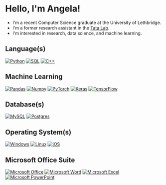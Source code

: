 # Hello, I'm Angela!

- I'm a recent Computer Science graduate at the University of Lethbridge.
- I'm a former research assistant in the [Tata Lab](https://tatalab.ca/).
- I'm interested in research, data science, and machine learning.

## Language(s)

[![Python](https://img.shields.io/badge/Python-d68fff?style=for-the-badge&logo=python&logoColor=AA7FFF&color=0D1117)](https://www.python.org/)
[![SQL](https://img.shields.io/badge/Python-d68fff?style=for-the-badge&logo=python&logoColor=AA7FFF&color=0D1117)](https://www.python.org/)
[![C++](https://img.shields.io/badge/C++-d68fff?style=for-the-badge&logo=cplusplus&logoColor=AA7FFF&color=0D1117)](https://isocpp.org/)

## Machine Learning

[![Pandas](https://img.shields.io/badge/Pandas-d68fff?style=for-the-badge&logo=pandas&logoColor=AA7FFF&color=0D1117)](https://pandas.pydata.org/docs/index.html)
[![Numpy](https://img.shields.io/badge/Numpy-d68fff?style=for-the-badge&logo=numpy&logoColor=AA7FFF&color=0D1117)](https://numpy.org/)
[![PyTorch](https://img.shields.io/badge/PyTorch-d68fff?style=for-the-badge&logo=pytorch&logoColor=AA7FFF&color=0D1117)](https://pytorch.org/)
[![Keras](https://img.shields.io/badge/Keras-d68fff?style=for-the-badge&logo=keras&logoColor=AA7FFF&color=0D1117)](https://keras.io/)
[![TensorFlow](https://img.shields.io/badge/TensorFlow-d68fff?style=for-the-badge&logo=TensorFlow&logoColor=AA7FFF&color=0D1117)](https://www.tensorflow.org/)

## Database(s)

[![MySQL](https://img.shields.io/badge/MySQL-d68fff?style=for-the-badge&logo=mysql&logoColor=AA7FFF&color=0D1117)](https://www.mysql.com/)
[![Postgres](https://img.shields.io/badge/postgres-d68fff?style=for-the-badge&logo=postgresql&logoColor=AA7FFF&color=0D1117)](https://www.postgresql.org/)

## Operating System(s)

[![Windows](https://img.shields.io/badge/Windows-d68fff?style=for-the-badge&logo=windows&logoColor=AA7FFF&color=0D1117)](https://www.microsoft.com/en-ca/windows/windows-11)
[![Linux](https://img.shields.io/badge/Linux-d68fff?style=for-the-badge&logo=linux&logoColor=AA7FFF&color=0D1117)](https://www.linux.org/)
[![iOS](https://img.shields.io/badge/iOS-d68fff?style=for-the-badge&logo=ios&logoColor=AA7FFF&color=0D1117)](https://www.apple.com/ca/)

## Microsoft Office Suite

[![Microsoft Office](https://img.shields.io/badge/Microsoft_Office-d68fff?style=for-the-badge&logo=microsoft-office&logoColor=AA7FFF&color=0D1117)](https://www.office.com/)
[![Microsoft Word](https://img.shields.io/badge/Microsoft_Word-d68fff?style=for-the-badge&logo=microsoft-word&logoColor=AA7FFF&color=0D1117)](https://www.microsoft.com/en-ca/microsoft-365/word)
[![Microsoft Excel](https://img.shields.io/badge/Microsoft_Excel-d68fff?style=for-the-badge&logo=microsoft-excel&logoColor=AA7FFF&color=0D1117)](https://www.microsoft.com/en-ca/microsoft-365/excel)
[![Microsoft PowerPoint](https://img.shields.io/badge/Microsoft_PowerPoint-d68fff?style=for-the-badge&logo=microsoft-powerpoint&logoColor=AA7FFF&color=0D1117)](https://www.microsoft.com/en-ca/microsoft-365/powerpoint)
